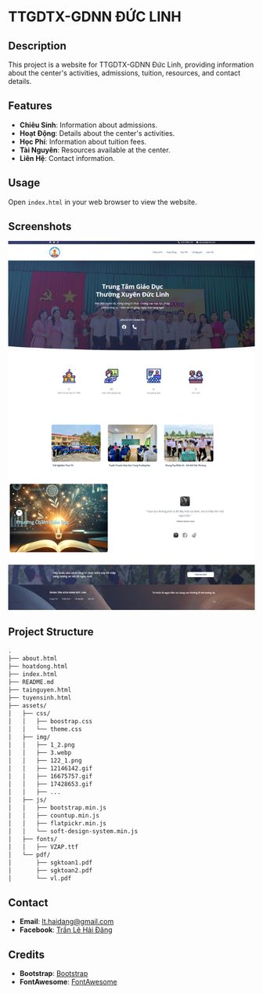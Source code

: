 # TTGDTX-GDNN ĐỨC LINH

## Description
This project is a website for TTGDTX-GDNN Đức Linh, providing information about the center's activities, admissions, tuition, resources, and contact details.

## Features
- **Chiêu Sinh**: Information about admissions.
- **Hoạt Động**: Details about the center's activities.
- **Học Phí**: Information about tuition fees.
- **Tài Nguyên**: Resources available at the center.
- **Liên Hệ**: Contact information.

## Usage
Open `index.html` in your web browser to view the website.

## Screenshots
![Screenshot 1](assets/img/screenshot1.jpeg)

## Project Structure
```
.
├── about.html
├── hoatdong.html
├── index.html
├── README.md
├── tainguyen.html
├── tuyensinh.html
├── assets/
│   ├── css/
│   │   ├── boostrap.css
│   │   └── theme.css
│   ├── img/
│   │   ├── 1_2.png
│   │   ├── 3.webp
│   │   ├── 122_1.png
│   │   ├── 12146142.gif
│   │   ├── 16675757.gif
│   │   ├── 17428653.gif
│   │   ├── ...
│   ├── js/
│   │   ├── bootstrap.min.js
│   │   ├── countup.min.js
│   │   ├── flatpickr.min.js
│   │   └── soft-design-system.min.js
│   ├── fonts/
│   │   ├── VZAP.ttf
│   └── pdf/
│       ├── sgktoan1.pdf
│       ├── sgktoan2.pdf
│       └── vl.pdf
```
## Contact
 - **Email**: lt.haidang@gmail.com
 - **Facebook**: [Trần Lê Hải Đăng](https://www.facebook.com/profile.php?id=100085619550486)
## Credits
- **Bootstrap**: [Bootstrap](https://getbootstrap.com/)
- **FontAwesome**: [FontAwesome](https://fontawesome.com/)
